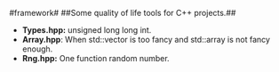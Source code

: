 #framework#
##Some quality of life tools for C++ projects.##

* __Types.hpp:__ unsigned long long int.
* __Array.hpp__: When std::vector is too fancy and std::array is not fancy enough.
* __Rng.hpp:__ One function random number.

